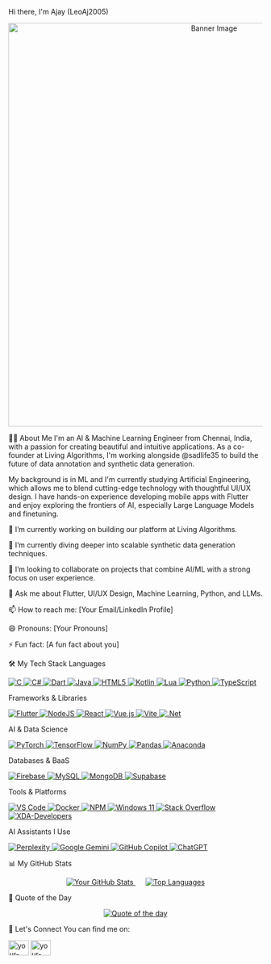 Hi there, I'm Ajay (LeoAj2005)
<p align="center">
<a href="https://github.com/LeoAj2005">
<img src="https://user-images.githubusercontent.com/74038190/225813708-98b745f2-7d22-48cf-9150-083f1b00d6c9.gif" alt="Banner Image" width="800"/>
</a>
</p>

👨‍💻 About Me
I'm an AI & Machine Learning Engineer from Chennai, India, with a passion for creating beautiful and intuitive applications. As a co-founder at Living Algorithms, I'm working alongside @sadlife35 to build the future of data annotation and synthetic data generation.

My background is in ML and I'm currently studying Artificial Engineering, which allows me to blend cutting-edge technology with thoughtful UI/UX design. I have hands-on experience developing mobile apps with Flutter and enjoy exploring the frontiers of AI, especially Large Language Models and finetuning.

🔭 I’m currently working on building our platform at Living Algorithms.

🌱 I’m currently diving deeper into scalable synthetic data generation techniques.

👯 I’m looking to collaborate on projects that combine AI/ML with a strong focus on user experience.

💬 Ask me about Flutter, UI/UX Design, Machine Learning, Python, and LLMs.

📫 How to reach me: [Your Email/LinkedIn Profile]

😄 Pronouns: [Your Pronouns]

⚡ Fun fact: [A fun fact about you]

🛠️ My Tech Stack
Languages
<p align="left">
<a href="https://www.cprogramming.com/" target="_blank" rel="noreferrer"> <img src="https://img.shields.io/badge/c-%2300599C.svg?style=for-the-badge&logo=c&logoColor=white" alt="C"/> </a>
<a href="https://www.google.com/search?q=https://docs.microsoft.com/en-us/dotnet/csharp/" target="_blank" rel="noreferrer"> <img src="https://img.shields.io/badge/c%23-%23239120.svg?style=for-the-badge&logo=csharp&logoColor=white" alt="C#"/> </a>
<a href="https://dart.dev" target="_blank" rel="noreferrer"> <img src="https://img.shields.io/badge/dart-%230175C2.svg?style=for-the-badge&logo=dart&logoColor=white" alt="Dart"/> </a>
<a href="https://www.java.com" target="_blank" rel="noreferrer"> <img src="https://img.shields.io/badge/java-%23ED8B00.svg?style=for-the-badge&logo=openjdk&logoColor=white" alt="Java"/> </a>
<a href="https://www.w3.org/html/" target="_blank" rel="noreferrer"> <img src="https://img.shields.io/badge/html5-%23E34F26.svg?style=for-the-badge&logo=html5&logoColor=white" alt="HTML5"/> </a>
<a href="https://kotlinlang.org" target="_blank" rel="noreferrer"> <img src="https://img.shields.io/badge/kotlin-%237F52FF.svg?style=for-the-badge&logo=kotlin&logoColor=white" alt="Kotlin"/> </a>
<a href="https://www.lua.org" target="_blank" rel="noreferrer"> <img src="https://img.shields.io/badge/lua-%232C2D72.svg?style=for-the-badge&logo=lua&logoColor=white" alt="Lua"/> </a>
<a href="https://www.python.org" target="_blank" rel="noreferrer"> <img src="https://img.shields.io/badge/python-3670A0?style=for-the-badge&logo=python&logoColor=ffdd54" alt="Python"/> </a>
<a href="https://www.typescriptlang.org/" target="_blank" rel="noreferrer"> <img src="https://img.shields.io/badge/typescript-%23007ACC.svg?style=for-the-badge&logo=typescript&logoColor=white" alt="TypeScript"/> </a>
</p>

Frameworks & Libraries
<p align="left">
<a href="https://flutter.dev" target="_blank" rel="noreferrer"> <img src="https://img.shields.io/badge/Flutter-%2302569B.svg?style=for-the-badge&logo=Flutter&logoColor=white" alt="Flutter"/> </a>
<a href="https://nodejs.org" target="_blank" rel="noreferrer"> <img src="https://img.shields.io/badge/node.js-6DA55F?style=for-the-badge&logo=node.js&logoColor=white" alt="NodeJS"/> </a>
<a href="https://reactjs.org/" target="_blank" rel="noreferrer"> <img src="https://img.shields.io/badge/react-%2320232a.svg?style=for-the-badge&logo=react&logoColor=%2361DAFB" alt="React"/> </a>
<a href="https://vuejs.org/" target="_blank" rel="noreferrer"> <img src="https://img.shields.io/badge/vuejs-%2335495e.svg?style=for-the-badge&logo=vuedotjs&logoColor=%234FC08D" alt="Vue.js"/> </a>
<a href="https://vitejs.dev/" target="_blank" rel="noreferrer"> <img src="https://img.shields.io/badge/vite-%23646CFF.svg?style=for-the-badge&logo=vite&logoColor=white" alt="Vite"/> </a>
<a href="https://dotnet.microsoft.com/" target="_blank" rel="noreferrer"> <img src="https://img.shields.io/badge/.NET-5C2D91?style=for-the-badge&logo=.net&logoColor=white" alt=".Net"/> </a>
</p>

AI & Data Science
<p align="left">
<a href="https://pytorch.org/" target="_blank" rel="noreferrer"> <img src="https://img.shields.io/badge/PyTorch-%23EE4C2C.svg?style=for-the-badge&logo=PyTorch&logoColor=white" alt="PyTorch"/> </a>
<a href="https://www.tensorflow.org" target="_blank" rel="noreferrer"> <img src="https://img.shields.io/badge/TensorFlow-%23FF6F00.svg?style=for-the-badge&logo=TensorFlow&logoColor=white" alt="TensorFlow"/> </a>
<a href="https://numpy.org/" target="_blank" rel="noreferrer"> <img src="https://img.shields.io/badge/numpy-%23013243.svg?style=for-the-badge&logo=numpy&logoColor=white" alt="NumPy"/> </a>
<a href="https://pandas.pydata.org/" target="_blank" rel="noreferrer"> <img src="https://img.shields.io/badge/pandas-%23150458.svg?style=for-the-badge&logo=pandas&logoColor=white" alt="Pandas"/> </a>
<a href="https://www.anaconda.com/" target="_blank" rel="noreferrer"> <img src="https://img.shields.io/badge/Anaconda-%2344A833.svg?style=for-the-badge&logo=anaconda&logoColor=white" alt="Anaconda"/> </a>
</p>

Databases & BaaS
<p align="left">
<a href="https://firebase.google.com/" target="_blank" rel="noreferrer"> <img src="https://img.shields.io/badge/firebase-a08021?style=for-the-badge&logo=firebase&logoColor=ffcd34" alt="Firebase"/> </a>
<a href="https://www.mysql.com/" target="_blank" rel="noreferrer"> <img src="https://img.shields.io/badge/mysql-4479A1.svg?style=for-the-badge&logo=mysql&logoColor=white" alt="MySQL"/> </a>
<a href="https://www.mongodb.com/" target="_blank" rel="noreferrer"> <img src="https://img.shields.io/badge/MongoDB-%234ea94b.svg?style=for-the-badge&logo=mongodb&logoColor=white" alt="MongoDB"/> </a>
<a href="https://supabase.io/" target="_blank" rel="noreferrer"> <img src="https://img.shields.io/badge/Supabase-3ECF8E?style=for-the-badge&logo=supabase&logoColor=white" alt="Supabase"/> </a>
</p>

Tools & Platforms
<p align="left">
<a href="https://code.visualstudio.com/" target="_blank" rel="noreferrer"> <img src="https://img.shields.io/badge/Visual%20Studio%20Code-0078d7.svg?style=for-the-badge&logo=visual-studio-code&logoColor=white" alt="VS Code"/> </a>
<a href="https://www.docker.com/" target="_blank" rel="noreferrer"> <img src="https://img.shields.io/badge/docker-%230db7ed.svg?style=for-the-badge&logo=docker&logoColor=white" alt="Docker"/> </a>
<a href="https://www.npmjs.com/" target="_blank" rel="noreferrer"> <img src="https://img.shields.io/badge/NPM-%23CB3837.svg?style=for-the-badge&logo=npm&logoColor=white" alt="NPM"/> </a>
<a href="https://www.microsoft.com/en-us/windows/windows-11" target="_blank" rel="noreferrer"> <img src="https://img.shields.io/badge/Windows%2011-%230079d5.svg?style=for-the-badge&logo=Windows%2011&logoColor=white" alt="Windows 11"/> </a>
<a href="https://stackoverflow.com/" target="_blank" rel="noreferrer"> <img src="https://img.shields.io/badge/-Stackoverflow-FE7A16?style=for-the-badge&logo=stack-overflow&logoColor=white" alt="Stack Overflow"/> </a>
<a href="https://www.xda-developers.com/" target="_blank" rel="noreferrer"> <img src="https://img.shields.io/badge/XDA--Developers-%23AC6E2F.svg?style=for-the-badge&logo=XDA-Developers&logoColor=white" alt="XDA-Developers"/> </a>
</p>

AI Assistants I Use
<p align="left">
<a href="https://www.perplexity.ai/" target="_blank" rel="noreferrer"> <img src="https://img.shields.io/badge/perplexity-000000?style=for-the-badge&logo=perplexity&logoColor=088F8F" alt="Perplexity"/> </a>
<a href="https://gemini.google.com/" target="_blank" rel="noreferrer"> <img src="https://img.shields.io/badge/google%20gemini-8E75B2?style=for-the-badge&logo=google%20gemini&logoColor=white" alt="Google Gemini"/> </a>
<a href="https://github.com/features/copilot" target="_blank" rel="noreferrer"> <img src="https://img.shields.io/badge/github_copilot-8957E5?style=for-the-badge&logo=github-copilot&logoColor=white" alt="GitHub Copilot"/> </a>
<a href="https://chat.openai.com/" target="_blank" rel="noreferrer"> <img src="https://img.shields.io/badge/chatGPT-74aa9c?style=for-the-badge&logo=openai&logoColor=white" alt="ChatGPT"/> </a>
</p>

📊 My GitHub Stats
<p align="center">
<a href="https://github.com/anuraghazra/github-readme-stats">
<img src="https://github-readme-stats.vercel.app/api%3Fusername%3DLeoAj2005%26show_icons%3Dtrue%26theme%3Dradical" alt="Your GitHub Stats" />
</a>
&nbsp;&nbsp;&nbsp;&nbsp;
<a href="https://github.com/anuraghazra/github-readme-stats">
<img src="https://github-readme-stats.vercel.app/api/top-langs/%3Fusername%3DLeoAj2005%26layout%3Dcompact%26theme%3Dradical" alt="Top Languages" />
</a>
</p>

📜 Quote of the Day
<p align="center">
<a href="https://github.com/PiyushSuthar/github-readme-quotes">
<img src="https://github-readme-quotes-bay.vercel.app/quote?theme=cobalt&animation=default&layout=socrates&font=PixelifySans&quoteType=quote-for-the-day&bgColor=black&fontColor=black" alt="Quote of the day" />
</a>
</p>

🤝 Let's Connect
You can find me on:

<p align="left">
<a href="https://linkedin.com/in/ajaydoss2005/" target="_blank"><img align="center" src="https://www.google.com/search?q=https://raw.githubusercontent.com/rahuldkjain/github-profile-readme-generator/master/src/images/icons/Social/linked-in-alt.svg" alt="your-linkedin-username" height="30" width="40" /></a>
<a href="https://instagram.com/leoajay2005/" target="_blank"><img align="center" src="https://www.google.com/search?q=https://raw.githubusercontent.com/rahuldkjain/github-profile-readme-generator/master/src/images/icons/Social/instagram.svg" alt="your-instagram-username" height="30" width="40" /></a>
</p>
